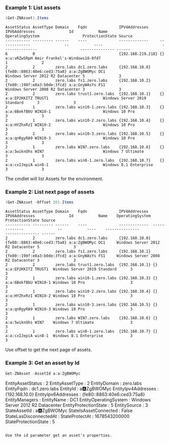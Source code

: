 ### Example 1: List assets
```powershell
(Get-ZNAsset).Items
```

```output
AssetStatus AssetType Domain    Fqdn              IPV4Addresses     IPV6Addresses               Id           Name                          OperatingSystem                   ProtectionState Source
----------- --------- ------    ----              -------------     -------------               --           ----                          ---------------                   --------------- ------
6           0                                     {192.168.219.218} {}                          a:u:vRZwSRpH Amir Frankel's-Windows10-8fd7                                   1               2
2           2         zero.labs dc1.zero.labs     {192.168.10.0}    {fe80::8863:40e6:ced3:75a8} a:a:ZgBWOMyc DC1                           Windows Server 2012 R2 Datacenter 5               3
2           2         zero.labs fs1.zero.labs     {192.168.10.2}    {fe80::190f:e8a3:b0de:3fcd} a:a:GnyWAsYs FS1                           Windows Server 2008 R2 Datacenter 3               3
2           2         zero.labs trust1.zero.labs  {192.168.10.1}    {}                          a:a:EP2KKITZ TRUST1                        Windows Server 2019 Standard      3               3
2           1         zero.labs win10-1.zero.labs {192.168.10.3}    {}                          a:a:6BokfBbU WIN10-1                       Windows 10 Pro                    3               3
2           1         zero.labs win10-2.zero.labs {192.168.10.4}    {}                          a:a:HYZhxRzI WIN10-2                       Windows 10 Pro                    3               3
2           1         zero.labs win10-3.zero.labs {192.168.10.5}    {}                          a:a:qnRgyRA9 WIN10-3                       Windows 10 Pro                    3               3
2           1         zero.labs WIN7.zero.labs    {192.168.10.6}    {}                          a:a:5wiknOhs WIN7                          Windows 7 Ultimate                3               3
2           1         zero.labs win8-1.zero.labs  {192.168.10.7}    {}                          a:a:cxIJepiA win8-1                        Windows 8.1 Enterprise            3               3
```

The cmdlet will list Assets for the environment.

### Example 2: List next page of assets
```powershell
(Get-ZNAsset -Offset 20).Items
```

```output
AssetStatus AssetType Domain    Fqdn              IPV4Addresses  IPV6Addresses               Id           Name    OperatingSystem                   ProtectionState Source
----------- --------- ------    ----              -------------  -------------               --           ----    ---------------                   --------------- ------
2           2         zero.labs dc1.zero.labs     {192.168.10.0} {fe80::8863:40e6:ced3:75a8} a:a:ZgBWOMyc DC1     Windows Server 2012 R2 Datacenter 5               3
2           2         zero.labs fs1.zero.labs     {192.168.10.2} {fe80::190f:e8a3:b0de:3fcd} a:a:GnyWAsYs FS1     Windows Server 2008 R2 Datacenter 3               3
2           2         zero.labs trust1.zero.labs  {192.168.10.1} {}                          a:a:EP2KKITZ TRUST1  Windows Server 2019 Standard      3               3
2           1         zero.labs win10-1.zero.labs {192.168.10.3} {}                          a:a:6BokfBbU WIN10-1 Windows 10 Pro                    3               3
2           1         zero.labs win10-2.zero.labs {192.168.10.4} {}                          a:a:HYZhxRzI WIN10-2 Windows 10 Pro                    3               3
2           1         zero.labs win10-3.zero.labs {192.168.10.5} {}                          a:a:qnRgyRA9 WIN10-3 Windows 10 Pro                    3               3
2           1         zero.labs WIN7.zero.labs    {192.168.10.6} {}                          a:a:5wiknOhs WIN7    Windows 7 Ultimate                3               3
2           1         zero.labs win8-1.zero.labs  {192.168.10.7} {}                          a:a:cxIJepiA win8-1  Windows 8.1 Enterprise            3               3
```

Use offset to get the next page of assets.

### Example 3: Get an asset by Id
```powershell
Get-ZNAsset -AssetId a:a:ZgBWOMyc
```
EntityAssetStatus      : 2
EntityAssetType        : 2
EntityDomain           : zero.labs
EntityFqdn             : dc1.zero.labs
EntityId               : a:a:ZgBWOMyc
EntityIpv4Addresses    : {192.168.10.0}
EntityIpv6Addresses    : {fe80::8863:40e6:ced3:75a8}
EntityManagers         : 
EntityName             : DC1
EntityOperatingSystem  : Windows Server 2012 R2 Datacenter
EntityProtectionState  : 5
EntitySource           : 3
StateAssetId           : a:a:ZgBWOMyc
StateIsAssetConnected  : False
StateLasDisconnectedAt : 
StateProtectAt         : 1678543200000
StateProtectionState   : 5
```output

Use the id parameter get an asset's properties.